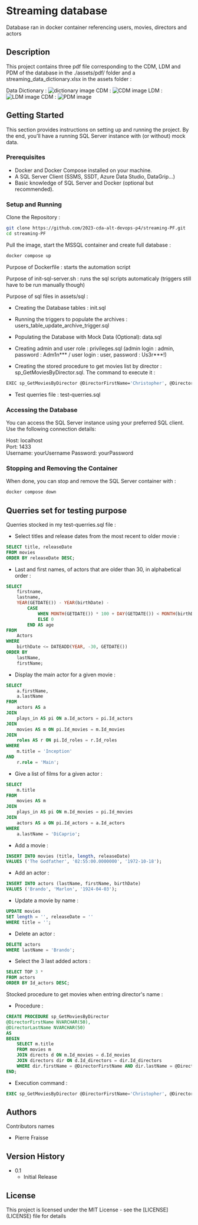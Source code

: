 # Streaming database

Database ran in docker container referencing users, movies, directors and actors

## Description

This project contains three pdf file corresponding to the CDM, LDM and PDM of the database in the ./assets/pdf/ folder and a streaming_data_dictionary.xlsx in the assets folder :

Data Dictionary :
![dictionary image](./assets/images/dictionary.png)
CDM :
![CDM image](./assets/images/MCD.png)
LDM :
![LDM image](./assets/images/MLD.png)
CDM :
![PDM image](./assets/images/MPD.png)

## Getting Started

This section provides instructions on setting up and running the project. By the end, you'll have a running SQL Server instance with (or without) mock data.

### Prerequisites
* Docker and Docker Compose installed on your machine.
* A SQL Server Client (SSMS, SSDT, Azure Data Studio, DataGrip...)
* Basic knowledge of SQL Server and Docker (optional but recommended).

### Setup and Running

Clone the Repository :
```bash
git clone https://github.com/2023-cda-alt-devops-p4/streaming-PF.git
cd streaming-PF
```

Pull the image, start the MSSQL container and create full database :
```bash
docker compose up
```
Purpose of Dockerfile : starts the automation script

Purpose of init-sql-server.sh : runs the sql scripts automaticaly (triggers still have to be run manually though)

Purpose of sql files in assets/sql :

* Creating the Database tables : init.sql

* Running the triggers to populate the archives : users_table_update_archive_trigger.sql

* Populating the Database with Mock Data (Optional): data.sql

* Creating admin and user role : privileges.sql (admin login : admin, password : Adm1n*** / user login : user, password : Us3r***!)

* Creating the stored procedure to get movies list by director : sp_GetMoviesByDirector.sql. The command to execute it :
```bash
EXEC sp_GetMoviesByDirector @DirectorFirstName='Christopher', @DirectorLastName='Nolan';
```

* Test querries file : test-querries.sql



### Accessing the Database
You can access the SQL Server instance using your preferred SQL client. Use the following connection details:

Host: localhost<br>
Port: 1433<br>
Username: yourUsername
Password: yourPassword

### Stopping and Removing the Container

When done, you can stop and remove the SQL Server container with :
```bash
docker compose down
```

## Querries set for testing purpose

Querries stocked in my test-querries.sql file :

* Select titles and release dates from the most recent to older movie :
```sql
SELECT title, releaseDate
FROM movies
ORDER BY releaseDate DESC;
```

* Last and first names, of actors that are older than 30, in alphabetical order :
```sql
SELECT
    firstname,
    lastname,
    YEAR(GETDATE()) - YEAR(birthDate) -
        CASE
            WHEN MONTH(GETDATE()) * 100 + DAY(GETDATE()) < MONTH(birthDate) * 100 + DAY(birthDate) THEN 1
            ELSE 0
        END AS age
FROM
    Actors
WHERE
    birthDate <= DATEADD(YEAR, -30, GETDATE())
ORDER BY
    lastName,
    firstName;
```

* Display the main actor for a given movie :
```sql
SELECT
    a.firstName,
    a.lastName
FROM
    actors AS a
JOIN
    plays_in AS pi ON a.Id_actors = pi.Id_actors
JOIN
    movies AS m ON pi.Id_movies = m.Id_movies
JOIN
    roles AS r ON pi.Id_roles = r.Id_roles
WHERE
    m.title = 'Inception'
AND
    r.role = 'Main';
```

* Give a list of films for a given actor :
```sql
SELECT
    m.title
FROM
    movies AS m
JOIN
    plays_in AS pi ON m.Id_movies = pi.Id_movies
JOIN
    actors AS a ON pi.Id_actors = a.Id_actors
WHERE
    a.lastName = 'DiCaprio';
```

* Add a movie :
```sql
INSERT INTO movies (title, length, releaseDate)
VALUES ('The Godfather', '02:55:00.0000000', '1972-10-18');
```

* Add an actor :
```sql
INSERT INTO actors (lastName, firstName, birthDate)
VALUES ('Brando', 'Marlon', '1924-04-03');
```

* Update a movie by name :
```sql
UPDATE movies
SET length = '', releaseDate = ''
WHERE title = '';
```

* Delete an actor :
```sql
DELETE actors
WHERE lastName = 'Brando';
```

* Select the 3 last added actors :
```sql
SELECT TOP 3 *
FROM actors
ORDER BY Id_actors DESC;
```
Stocked procedure to get movies when entring director's name :
* Procedure :
```sql
CREATE PROCEDURE sp_GetMoviesByDirector
@DirectorFirstName NVARCHAR(50),
@DirectorLastName NVARCHAR(50)
AS
BEGIN
    SELECT m.title
    FROM movies m
    JOIN directs d ON m.Id_movies = d.Id_movies
    JOIN directors dir ON d.Id_directors = dir.Id_directors
    WHERE dir.firstName = @DirectorFirstName AND dir.lastName = @DirectorLastName;
END;
```
* Execution command :
```sql
EXEC sp_GetMoviesByDirector @DirectorFirstName='Christopher', @DirectorLastName='Nolan';
```

## Authors

Contributors names

* Pierre Fraisse

## Version History

* 0.1
    * Initial Release

## License

This project is licensed under the MIT License - see the [LICENSE] (LICENSE) file for details